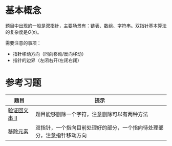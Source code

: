 # 基本概念

题目中出现的一般是双指针，主要场景有：链表、数组、字符串。双指针基本算法的复杂度是$O(n)$。

需要注意的事项：

* 指针移动方向（同向移动/反向移动）
* 指针的边界（左闭右开/左闭右闭）

# 参考习题

| 题目                                                            | 提示                                                                   |
| --------------------------------------------------------------- | ---------------------------------------------------------------------- |
| [验证回文串 II](https://leetcode.cn/problems/valid-palindrome-ii/) | 题目能够删除一个字符，注意删除可以有两种方法                           |
| [移除元素](https://leetcode.cn/problems/remove-element/)           | 双指针，一个指向目前处理好的部分，一个指向待处理部分，注意指针移动方向 |
